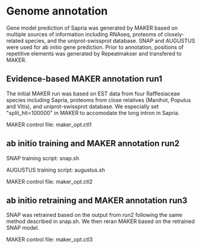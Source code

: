 Genome annotation
===============
Gene model prediction of Sapria was generated by MAKER based on multiple sources of information including RNAseq, proteoms of closely-related species, and the uniprot-swissprot database. SNAP and AUGUSTUS were used for ab initio gene prediction.
Prior to annotation, positions of repetitive elements was generated by Repeatmakser and transfered to MAKER.

Evidence-based MAKER annotation run1
------------
The initial MAKER run was based on EST data from four Rafflesiaceae species including Sapria, proteoms from close relatives (Manihot, Populus and Vitis), and uniprot-swissprot database. We especially set "split_hit=100000" in MAKER to accomodate the long intron in Sapria. 

MAKER control file: maker_opt.ctl1

ab initio training and MAKER annotation run2
------------
SNAP training script: snap.sh

AUGUSTUS training script: augustus.sh

MAKER control file: maker_opt.ctl2

ab initio retraining and MAKER annotation run3
------------
SNAP was retrained based on the output from run2 following the same method described in snap.sh. We then reran MAKER based on the retrained SNAP model.

MAKER control file: maker_opt.ctl3